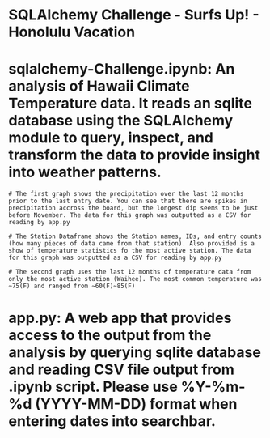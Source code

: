 # SQLAlchemy Challenge - Surfs Up! - Honolulu Vacation

# sqlalchemy-Challenge.ipynb:   An analysis of Hawaii Climate Temperature data. It reads an sqlite database using the SQLAlchemy module to query, inspect, and transform the data to provide insight into weather patterns.

    # The first graph shows the precipitation over the last 12 months prior to the last entry date. You can see that there are spikes in precipitation accross the board, but the longest dip seems to be just before November. The data for this graph was outputted as a CSV for reading by app.py

    # The Station Dataframe shows the Station names, IDs, and entry counts (how many pieces of data came from that station). Also provided is a show of temperature statistics fo the most active station. The data for this graph was outputted as a CSV for reading by app.py

    # The second graph uses the last 12 months of temperature data from only the most active station (Waihee). The most common temperature was ~75(F) and ranged from ~60(F)~85(F)

# app.py: A web app that provides access to the output from the analysis by querying sqlite database and reading CSV file output from .ipynb script. Please use %Y-%m-%d (YYYY-MM-DD) format when entering dates into searchbar.